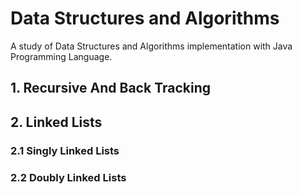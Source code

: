 # Data Structures and Algorithms

A study of Data Structures and Algorithms implementation with Java Programming Language.


## 1. Recursive And Back Tracking

## 2. Linked Lists
###   2.1 Singly Linked Lists
###   2.2 Doubly Linked Lists

